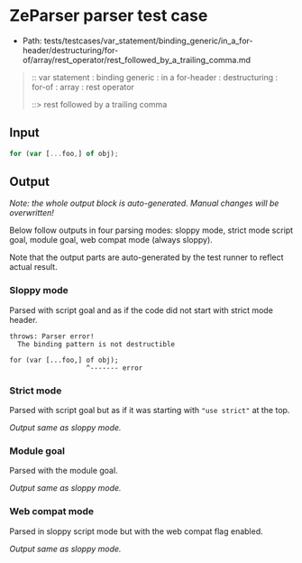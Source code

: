 # ZeParser parser test case

- Path: tests/testcases/var_statement/binding_generic/in_a_for-header/destructuring/for-of/array/rest_operator/rest_followed_by_a_trailing_comma.md

> :: var statement : binding generic : in a for-header : destructuring : for-of : array : rest operator
>
> ::> rest followed by a trailing comma

## Input

`````js
for (var [...foo,] of obj);
`````

## Output

_Note: the whole output block is auto-generated. Manual changes will be overwritten!_

Below follow outputs in four parsing modes: sloppy mode, strict mode script goal, module goal, web compat mode (always sloppy).

Note that the output parts are auto-generated by the test runner to reflect actual result.

### Sloppy mode

Parsed with script goal and as if the code did not start with strict mode header.

`````
throws: Parser error!
  The binding pattern is not destructible

for (var [...foo,] of obj);
                   ^------- error
`````

### Strict mode

Parsed with script goal but as if it was starting with `"use strict"` at the top.

_Output same as sloppy mode._

### Module goal

Parsed with the module goal.

_Output same as sloppy mode._

### Web compat mode

Parsed in sloppy script mode but with the web compat flag enabled.

_Output same as sloppy mode._
